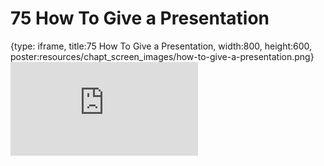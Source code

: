 # 75 How To Give a Presentation
 
{type: iframe, title:75 How To Give a Presentation, width:800, height:600, poster:resources/chapt_screen_images/how-to-give-a-presentation.png}
![](https://datatrail-jhu.github.io/DataTrail/no_toc/how-to-give-a-presentation.html)
 

 
